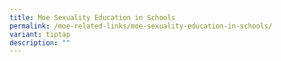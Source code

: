 ```yaml
---
title: Moe Sexuality Education in Schools
permalink: /moe-related-links/moe-sexuality-education-in-schools/
variant: tiptap
description: ""
---
```

